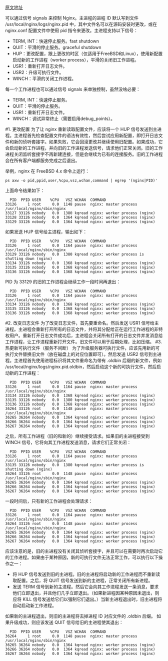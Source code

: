 [原文地址](http://nginx.org/en/docs/control.html)

可以通过信号 signals 来控制 Nginx。主进程的进程 ID 默认写到文件 /usr/local/nginx/logs/nginx.pid 中，其中文件名可以在源码安装时更改，或在 nginx.conf 配置文件中使用 pid 指令来更改。主进程支持以下信号：

- TERM, INT：快速停止服务。fast shutdown
- QUIT：平滑的停止服务。graceful shutdown
- HUP：更改配置，跟上更改的时区（仅适用于FreeBSD和Linux），使用新配置启动新的工作进程（worker process），平滑的关闭旧工作进程。
- USR1：重新打开日志文件。
- USR2：升级可执行文件。
- WINCH：平滑的关闭工作进程。

每一个工作进程也可以通过信号 signals 来单独控制，虽然没啥必要：

- TERM, INT：快速停止服务。
- QUIT：平滑的停止服务。
- USR1：重新打开日志文件。
- WINCH：调试异常终止（需要启用debug_points）。

#1. 更改配置
为了让 nginx 重新读取配置文件，应该将一个 HUP 信号发送到主进程。主进程首先检查配置文件的语法有效性，然后尝试应用新配置，即打开日志文件和新的侦听套接字。如果失败，它会回滚更改并继续使用旧配置。如果成功，它会启动新的工作进程，并向旧的工作进程发送信号，请求他们正常关闭。旧的工作进程关闭监听套接字不再新建连接，但是会继续为已有的连接服务。旧的工作进程会在所有客户端都服务完成之后退出。

举例，nginx 在 FreeBSD 4.x 命令上运行：
```
ps axw -o pid,ppid,user,%cpu,vsz,wchan,command | egrep '(nginx|PID)'
```
上面命令结果如下：
```
  PID  PPID USER    %CPU   VSZ WCHAN  COMMAND
33126     1 root     0.0  1148 pause  nginx: master process /usr/local/nginx/sbin/nginx
33127 33126 nobody   0.0  1380 kqread nginx: worker process (nginx)
33128 33126 nobody   0.0  1364 kqread nginx: worker process (nginx)
33129 33126 nobody   0.0  1364 kqread nginx: worker process (nginx)
```
如果发送 HUP 信号给主进程，输出如下：
```
  PID  PPID USER    %CPU   VSZ WCHAN  COMMAND
33126     1 root     0.0  1164 pause  nginx: master process /usr/local/nginx/sbin/nginx
33129 33126 nobody   0.0  1380 kqread nginx: worker process is shutting down (nginx)
33134 33126 nobody   0.0  1368 kqread nginx: worker process (nginx)
33135 33126 nobody   0.0  1368 kqread nginx: worker process (nginx)
33136 33126 nobody   0.0  1368 kqread nginx: worker process (nginx)
```
PID 为 33129 的旧的工作进程会继续工作一段时间再退出：
```
  PID  PPID USER    %CPU   VSZ WCHAN  COMMAND
33126     1 root     0.0  1164 pause  nginx: master process /usr/local/nginx/sbin/nginx
33134 33126 nobody   0.0  1368 kqread nginx: worker process (nginx)
33135 33126 nobody   0.0  1368 kqread nginx: worker process (nginx)
33136 33126 nobody   0.0  1368 kqread nginx: worker process (nginx)
```
#2. 改变日志文件
为了改变日志文件，首先要重命名。然后发送 USR1 信号给主进程。主进程会重新打开所有的日志文件，并将其分配给正在运行工作进程的非特权用户。重新打开日志文件成功后，主进程会关闭所有打开的日志文件并发消息给工作进程，让工作进程重新打开文件。旧文件可以用于后期处理，比如压缩。
#3. 热更新可执行文件（服务不间断）
为了升级服务器可执行文件，应该先用新的可执行文件替换旧文件（放在磁盘上的对应位置即可）。然后发送 USR2 信号到主进程。主进程首先使用进程标识将其文件重命名为带有 .oldbin 后缀的新文件，例如 /usr/local/nginx/logs/nginx.pid.oldbin，然后启动这个新的可执行文件，然后启动新的工作进程：
```
  PID  PPID USER    %CPU   VSZ WCHAN  COMMAND
33126     1 root     0.0  1164 pause  nginx: master process /usr/local/nginx/sbin/nginx
33134 33126 nobody   0.0  1368 kqread nginx: worker process (nginx)
33135 33126 nobody   0.0  1380 kqread nginx: worker process (nginx)
33136 33126 nobody   0.0  1368 kqread nginx: worker process (nginx)
36264 33126 root     0.0  1148 pause  nginx: master process /usr/local/nginx/sbin/nginx
36265 36264 nobody   0.0  1364 kqread nginx: worker process (nginx)
36266 36264 nobody   0.0  1364 kqread nginx: worker process (nginx)
36267 36264 nobody   0.0  1364 kqread nginx: worker process (nginx)
```
之后，所有工作进程（旧的和新的）继续接受请求。如果旧的主进程接受到 WINCH 信号，它将向其工作进程发送消息，请求它们正常关闭：
```
  PID  PPID USER    %CPU   VSZ WCHAN  COMMAND
33126     1 root     0.0  1164 pause  nginx: master process /usr/local/nginx/sbin/nginx
33135 33126 nobody   0.0  1380 kqread nginx: worker process is shutting down (nginx)
36264 33126 root     0.0  1148 pause  nginx: master process /usr/local/nginx/sbin/nginx
36265 36264 nobody   0.0  1364 kqread nginx: worker process (nginx)
36266 36264 nobody   0.0  1364 kqread nginx: worker process (nginx)
36267 36264 nobody   0.0  1364 kqread nginx: worker process (nginx)
```
一段时间后，只有新的工作进程会处理请求：
```
  PID  PPID USER    %CPU   VSZ WCHAN  COMMAND
33126     1 root     0.0  1164 pause  nginx: master process /usr/local/nginx/sbin/nginx
36264 33126 root     0.0  1148 pause  nginx: master process /usr/local/nginx/sbin/nginx
36265 36264 nobody   0.0  1364 kqread nginx: worker process (nginx)
36266 36264 nobody   0.0  1364 kqread nginx: worker process (nginx)
36267 36264 nobody   0.0  1364 kqread nginx: worker process (nginx)
```
应该注意的是，旧的主进程没有关闭其侦听套接字，并且可以在需要时再次启动它的工作进程。如果由于某种原因，新的可执行文件无法正常工作，可以执行以下操作之一：

- 将 HUP 信号发送到旧的主进程。旧的主进程将启动新的工作进程而不重新读取配置。之后，将 QUIT 信号发送到新的主进程，正常关闭所有新进程。
- 发送 TERM 信号到新的主进程。然后它会向其工作进程发送一条消息，要求他们立即退出，并且他们几乎立即退出。（如果新进程因某种原因未退出，则应将 KILL 信号发送给它们以强制它们退出。）当新主进程退出时，旧主进程将自动启动新工作进程。

如果新的主进程退出，则旧的主进程将去掉进程 ID 对应文件的 .oldbin 后缀。
如果升级成功，则应该发送 QUIT 信号给旧的主进程使其退出：
```
  PID  PPID USER    %CPU   VSZ WCHAN  COMMAND
36264     1 root     0.0  1148 pause  nginx: master process /usr/local/nginx/sbin/nginx
36265 36264 nobody   0.0  1364 kqread nginx: worker process (nginx)
36266 36264 nobody   0.0  1364 kqread nginx: worker process (nginx)
36267 36264 nobody   0.0  1364 kqread nginx: worker process (nginx)
```